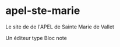 apel-ste-marie
==============

Le site de de l'APEL de Sainte Marie de Vallet

Un éditeur type Bloc note